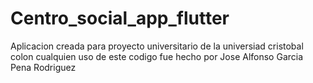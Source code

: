 # Centro_social_app_flutter
Aplicacion creada para proyecto universitario de 
la universiad cristobal colon cualquien uso de este codigo fue hecho por 
Jose Alfonso Garcia Pena Rodriguez 
